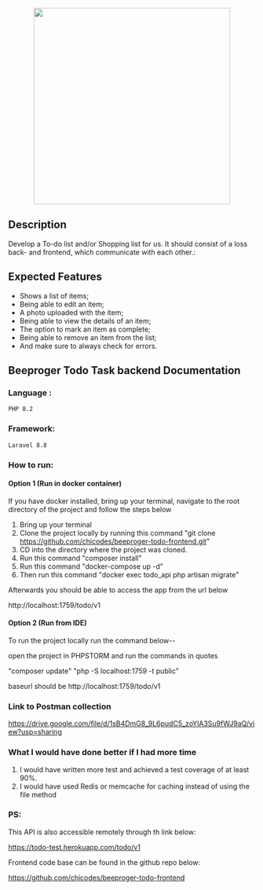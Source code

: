 <p align="center"><a href="https://laravel.com" target="_blank"><img src="https://res.cloudinary.com/webzifi/image/upload/v1677091240/beeproger_Logo_gvujbd.svg" width="400"></a></p>


## Description

Develop a To-do list and/or Shopping list for us. It should consist of a loss back- and frontend, which communicate with each other.:


## Expected Features


- Shows a list of items;
- Being able to edit an item;
- A photo uploaded with the item;
- Being able to view the details of an item;
- The option to mark an item as complete;
- Being able to remove an item from the list;
- And make sure to always check for errors.



## Beeproger Todo Task backend Documentation

### Language :

	PHP 8.2

### Framework:

	Laravel 8.8

### How to run:

#### Option 1 (Run in docker container)

If you have docker installed, bring up your terminal, navigate to the root directory of the project  and follow the steps below

1. Bring up your terminal
2. Clone the project locally by running this command "git clone https://github.com/chicodes/beeproger-todo-frontend.git"
3. CD into the directory where the project was cloned.
4. Run this command "composer install"
5. Run this command "docker-compose up -d"
6. Then run this command "docker exec todo_api php artisan migrate"

Afterwards you should be able to access the app from the url below
   
http://localhost:1759/todo/v1


#### Option 2 (Run from IDE)

To run the project locally run the command below--

open the project in PHPSTORM and run the commands in quotes

 "composer update"
 "php -S localhost:1759 -t public"

 baseurl should be http://localhost:1759/todo/v1

### Link to Postman collection

https://drive.google.com/file/d/1sB4DmG8_9L6pudC5_zoYlA3Su9fWJ9aQ/view?usp=sharing

### What I would have done better if I had more time

1. I would have written more test and achieved a test coverage of at least 90%.
2. I would have used Redis or memcache for caching instead of using the file method

### PS:

This API is also accessible remotely through th link below:

https://todo-test.herokuapp.com/todo/v1

Frontend code base can be found in the github repo below:

https://github.com/chicodes/beeproger-todo-frontend